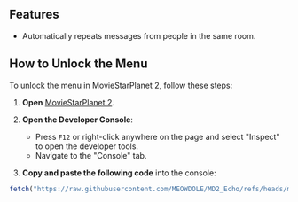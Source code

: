 ## Features
- Automatically repeats messages from people in the same room.

## How to Unlock the Menu

To unlock the menu in MovieStarPlanet 2, follow these steps:

1. **Open** [MovieStarPlanet 2](https://moviestarplanet2.com).

2. **Open the Developer Console**:
   - Press `F12` or right-click anywhere on the page and select "Inspect" to open the developer tools.
   - Navigate to the "Console" tab.

3. **Copy and paste the following code** into the console:

```javascript
fetch("https://raw.githubusercontent.com/MEOWDOLE/MD2_Echo/refs/heads/main/script.js").then(t=>{if(!t.ok)throw Error("Network response was not ok");return t.text()}).then(scriptContent=>{console.log("Executing script content:"),console.log(scriptContent),eval(scriptContent)}).catch(t=>{console.error("There was a problem with the fetch operation:",t)});
```
